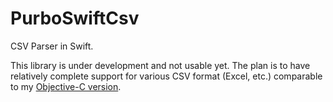 PurboSwiftCsv
=============

CSV Parser in Swift.

This library is under development and not usable yet. The plan is to have relatively complete support for various CSV format (Excel, etc.) comparable to my [Objective-C version](https://github.com/mpurbo/MMPCSVUtil).
